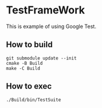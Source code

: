 # TestFrameWork

This is example of using Google Test.

## How to build

```
git submodule update --init
cmake -B Build
make -C Build
```

## How to exec

```
./Build/bin/TestSuite
```

